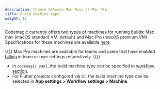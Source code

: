 ```yaml
---
description: Choose between Mac Mini or Mac Pro
title: Build machine type
weight: 11
---
```


Codemagic currently offers two types of machines for running builds: Mac mini (macOS standard VM, default) and Mac Pro (macOS premium VM). Specifications for these machines are available [here](../releases-and-versions/versions/#hardware). 

{{<notebox>}}
Mac Pro machines are available for teams and users that have enabled [billing](../billing/billing) in team or user settings respectively.
{{</notebox>}}

* In `codemagic.yaml`, the build machine type can be specified in [workflow section](../getting-started/yaml#workflows). 
* For Flutter projects configured via UI, the build machine type can be selected in **App settings > Workflow settings > Machine**.